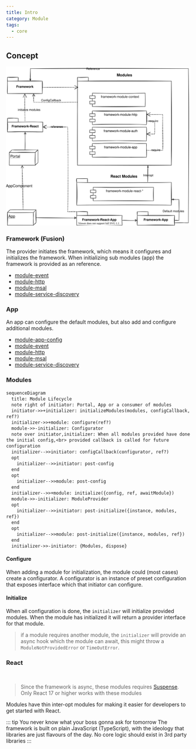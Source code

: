 ```yaml
---
title: Intro
category: Module
tags:
  - core
---
```


## Concept
![react concept](./framework.drawio.svg)

### Framework (Fusion)

<ModuleBadge module="framework" package="@equinor/fusion-framework" />

The provider initiates the framework, which means it configures and initializes the framework.
When initializing sub modules (app) the framework is provided as an reference.

  - [module-event](event/)
  - [module-http](http/)
  - [module-msal](msal/)
  - [module-service-discovery](service-discovery/)

### App

<ModuleBadge module="app" />

An app can configure the default modules, but also add and configure additional modules.

  - [module-app-config](app-config/)
  - [module-event](event/)
  - [module-http](http/)
  - [module-msal](msal/)
  - [module-service-discovery](service-discovery/)

### Modules
<ModuleBadge module="module" />


```mermaid
sequenceDiagram
  title: Module Lifecycle
  note right of initiator: Portal, App or a consumer of modules
  initiator->>+initializer: initializeModules(modules, configCallback, ref?)
  initializer->>+module: configure(ref?)
  module->>-initializer: Configurator
  note over initiator,initializer: When all modules provided have done the initial config,<br> provided callback is called for future configuration
  initializer-->>initiator: configCallback(configurator, ref?)
  opt
    initializer-->>initiator: post-config
  end
  opt
    initializer-->>module: post-config
  end
  initializer-->>+module: initialize({config, ref, awaitModule})
  module->>-initializer: ModuleProvider
  opt
    initializer-->>initiator: post-initialize({instance, modules, ref})
  end
  opt
    initializer-->>module: post-initialize({instance, modules, ref})
  end
  initializer->>-initiator: {Modules, dispose}
```

#### Configure

When adding a module for initialization, the module could (most cases) create a configurator.
A configurator is an instance of preset configuration that exposes interface which that initiator can configure.

#### Initialize

When all configuration is done, the `initializer` will initialize provided modules.
When the module has initialized it will return a provider interface for that module.

> if a module requires another module, the `initializer` will provide an async hook which the module
> can await, this might throw a `ModuleNotProvidedError` or `TimeOutError`.


### React

<ModuleBadge module="framework-react" package="@equinor/fusion-framework-react"/>
<br>
<ModuleBadge module="react-app" />

> Since the framework is async, these modules requires [Suspense](https://reactjs.org/docs/react-api.html#reactsuspense).
> Only React 17 or higher works with these modules

Modules have thin inter-opt modules for making it easier for developers to get started with React.

::: tip You never know what your boss gonna ask for tomorrow
The framework is built on plain JavaScript (TypeScript), with the ideology that libraries are just flavours of the day.
No core logic should exist in 3rd party libraries
:::
